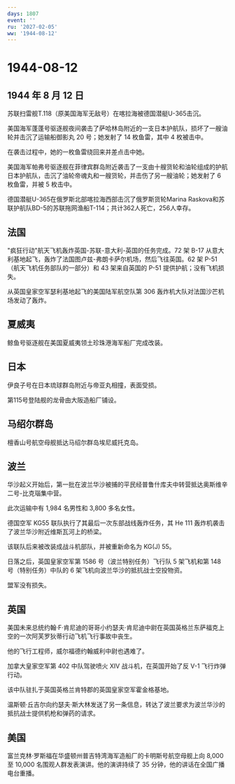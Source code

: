 ```yaml
---
days: 1807
event: ''
ru: '2027-02-05'
ww: '1944-08-12'
---
```


# 1944-08-12

## 1944 年 8 月 12 日

苏联扫雷舰T.118（原美国海军无敌号）在喀拉海被德国潜艇U-365击沉。

美国海军蓬蓬号驱逐舰夜间袭击了萨哈林岛附近的一支日本护航队，损坏了一艘油轮并击沉了运输船御影丸
20 号；她发射了 14 枚鱼雷，其中 4 枚被击中。

在袭击过程中，她的一枚鱼雷绕回来并差点击中她。

美国海军帕弗号驱逐舰在菲律宾群岛附近袭击了一支由十艘货轮和油轮组成的护航日本护航队，击沉了油轮帝魂丸和一艘货轮，并击伤了另一艘油轮；她发射了
6 枚鱼雷，并被 5 枚击中。

德国潜艇U-365在俄罗斯北部喀拉海西部击沉了俄罗斯货轮Marina
Raskova和苏联护航队BD-5的苏联拖网渔船T-114；共计362人死亡，256人幸存。

## 法国

"疯狂行动"航天飞机轰炸英国-苏联-意大利-英国的任务完成。72 架 B-17
从意大利基地起飞，轰炸了法国图卢兹-弗朗卡萨尔机场，然后飞往英国。62 架
P-51（航天飞机任务部队的一部分）和 43 架来自英国的 P-51
提供护航；没有飞机损失。

从英国皇家空军瑟利基地起飞的美国陆军航空队第 306
轰炸机大队对法国沙芒机场发动了轰炸。

## 夏威夷

鲸鱼号驱逐舰在美国夏威夷领土珍珠港海军船厂完成改装。

## 日本

伊良子号在日本琉球群岛附近与帝亚丸相撞，表面受损。

第115号登陆舰的龙骨由大阪造船厂铺设。

## 马绍尔群岛

檀香山号航空母舰抵达马绍尔群岛埃尼威托克岛。

## 波兰

华沙起义开始后，第一批在波兰华沙被捕的平民经普鲁什库夫中转营抵达奥斯维辛二号-比克瑙集中营。

此次运输中有 1,984 名男性和 3,800 多名女性。

德国空军 KG55 联队执行了其最后一次东部战线轰炸任务，其 He 111
轰炸机袭击了波兰华沙附近维斯瓦河上的桥梁。

该联队后来被改装成战斗机部队，并被重新命名为 KG(J) 55。

日落之后，英国皇家空军第 1586 号（波兰特别任务）飞行队 5 架飞机和第 148
号（特别任务）中队的 6 架飞机向波兰华沙的抵抗战士空投物资。

盟军没有损失。

## 英国

美国未来总统约翰·F·肯尼迪的哥哥小约瑟夫·肯尼迪中尉在英国英格兰东萨福克上空的一次阿芙罗狄蒂行动飞机飞行事故中丧生。

他的飞行工程师，威尔福德约翰威利中尉也遇难了。

加拿大皇家空军第 402 中队驾驶喷火 XIV 战斗机，在英国开始了反 V-1
飞行炸弹行动。

该中队驻扎于英国英格兰肯特郡的英国皇家空军霍金格基地。

温斯顿·丘吉尔向约瑟夫·斯大林发送了另一条信息，转达了波兰要求为波兰华沙的抵抗战士提供机枪和弹药的请求。

## 美国

富兰克林·罗斯福在华盛顿州普吉特湾海军造船厂的卡明斯号航空母舰上向 8,000
至 10,000 名围观人群发表演讲。他的演讲持续了 35
分钟，他的讲话在全国广播电台重播。